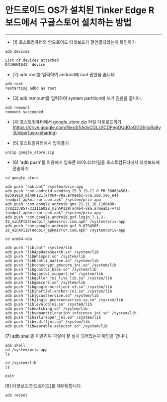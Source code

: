 # 안드로이드 OS가 설치된 Tinker Edge R 보드에서 구글스토어 설치하는 방법 

***
* [1] 호스트컴퓨터와 안드로이드 타겟보드가 잘연결되었는지 확인하기 
```
adb devices

List of devices attached
D4JHGWI642	device
```

* [2] adb root를 입력하여 android에 root 권한을 줍니다 
```
adb root
restarting adbd as root
```

* [3] adb remount를 입력하여 system partition에 쓰기
권한을 줍니다.
```
adb remount
remount succeeded
```

* [4] 호스트컴퓨터에서 google_store.zip 파일 다운로드하기 
   [(https://drive.google.com/file/d/1iAdyCOLzXCDPegOUdGoOGGhjtqBa9yi5/view?usp=sharing)](https://drive.google.com/file/d/1iAdyCOLzXCDPegOUdGoOGGhjtqBa9yi5/view?usp=sharing)
  
* [5] 호스트컴퓨터에서 압축풀기
```
unzip google_store.zip
```

* [6] 'adb push'를 이용해서 압축푼 바이너리파일을 호스트컴퓨터에서 타겟보드에 전송하기
```
cd google_store

adb push "apk.bat" /system/priv-app
adb push "com.android.vending_25.9.19-21_0_PR_380694501-82591910_minAPI21(arm64-v8a,armeabi-v7a,x86,x86_64)(nodpi)_apkmirror.com.apk" /system/priv-app
adb push "com.google.android.gms_21.21.16_(100400-378233385)-212116028_minAPI28(arm64-v8a,armeabi-v7a)(nodpi)_apkmirror.com.apk" /system/priv-app
adb push "com.google.android.gsf.login_7.1.2-25_minAPI23(nodpi)_apkmirror.com.apk" /system/priv-app
adb push "com.google.android.gsf_9-6794505-28_minAPI28(nodpi)_apkmirror.com.apk" /system/priv-app

cd arm64-v8a

adb push "lib.bat" /system/lib
adb push "libAppDataSearch.so" /system/lib
adb push "libWhisper.so" /system/lib
adb push "libbrotli_native.so" /system/lib
adb push "libconscrypt_gmscore_jni.so" /system/lib
adb push "libgcastv2_base.so" /system/lib
adb push "libgcastv2_support.so" /system/lib
adb push "libgeller_jni_lite_lib.so" /system/lib
adb push "libgmscore.so" /system/lib
adb push "libgoogle-ocrclient-v3.so" /system/lib
adb push "libinertial-anchor-jni.so" /system/lib
adb push "libjgcastservice.so" /system/lib
adb push "libjingle_peerconnection_so.so" /system/lib
adb push "libleveldbjni.so" /system/lib
adb push "libmatching.so" /system/lib
adb push "libsemanticlocation_inference_jni.so" /system/lib
adb push "libsslwrapper_jni.so" /system/lib
adb push "libvcdiffjni.so" /system/lib
adb push "libwearable-selector.so" /system/lib
```

[7] adb shell을 이용하여 파일이 잘
설치 되어있는지 확인을 합니다.
```
adb shell
cd /system/priv-app
ls

cd /system/lib
ls

exit
```

[8] 타겟보드(안드로이드)를 재부팅합니다.
```
adb reboot
```
